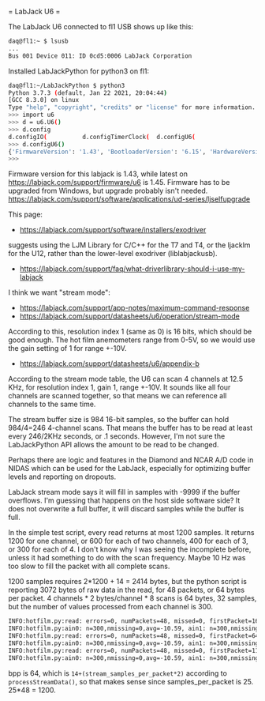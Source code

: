 = LabJack U6 =

The LabJack U6 connected to fl1 USB shows up like this:

```sh
daq@fl1:~ $ lsusb
...
Bus 001 Device 011: ID 0cd5:0006 LabJack Corporation 
```

Installed LabJackPython for python3 on fl1:

```sh
daq@fl1:~/LabJackPython $ python3
Python 3.7.3 (default, Jan 22 2021, 20:04:44) 
[GCC 8.3.0] on linux
Type "help", "copyright", "credits" or "license" for more information.
>>> import u6
>>> d = u6.U6()
>>> d.config
d.configIO(          d.configTimerClock(  d.configU6(          
>>> d.configU6()
{'FirmwareVersion': '1.43', 'BootloaderVersion': '6.15', 'HardwareVersion': '2.00', 'SerialNumber': 360013841, 'ProductID': 6, 'LocalID': 1, 'VersionInfo': 4, 'DeviceName': 'U6'}
>>> 
```

Firmware version for this labjack is 1.43, while latest on
https://labjack.com/support/firmware/u6 is 1.45.  Firmware has to be
upgraded from Windows, but upgrade probably isn't needed.
https://labjack.com/support/software/applications/ud-series/ljselfupgrade

This page:

 - https://labjack.com/support/software/installers/exodriver

suggests using the LJM Library for C/C++ for the T7 and T4, or the ljacklm for the U12,
rather than the lower-level exodriver (liblabjackusb).

 - https://labjack.com/support/faq/what-driverlibrary-should-i-use-my-labjack

I think we want "stream mode":

 - https://labjack.com/support/app-notes/maximum-command-response
 - https://labjack.com/support/datasheets/u6/operation/stream-mode

According to this, resolution index 1 (same as 0) is 16 bits, which should be
good enough.  The hot film anemometers range from 0-5V, so we would use the
gain setting of 1 for range +-10V.

 - https://labjack.com/support/datasheets/u6/appendix-b

According to the stream mode table, the U6 can scan 4 channels at 12.5 KHz,
for resolution index 1, gain 1, range +-10V.  It sounds like all four channels
are scanned together, so that means we can reference all channels to the same
time.

The stream buffer size is 984 16-bit samples, so the buffer can hold 984/4=246
4-channel scans.  That means the buffer has to be read at least every 246/2KHz
seconds, or .1 seconds.  However, I'm not sure the LabJackPython API allows
the amount to be read to be changed.

Perhaps there are logic and features in the Diamond and NCAR A/D code in
NIDAS which can be used for the LabJack, especially for optimizing buffer
levels and reporting on dropouts.

LabJack stream mode says it will fill in samples with -9999 if the buffer
overflows.  I'm guessing that happens on the host side software side?  It
does not overwrite a full buffer, it will discard samples while the buffer
is full.

In the simple test script, every read returns at most 1200 samples.  It
returns 1200 for one channel, or 600 for each of two channels, 400 for each of
3, or 300 for each of 4.  I don't know why I was seeing the incomplete before,
unless it had something to do with the scan frequency.  Maybe 10 Hz was too
slow to fill the packet with all complete scans.

1200 samples requires 2*1200 + 14 = 2414 bytes, but the python script is
reporting 3072 bytes of raw data in the read, for 48 packets, or 64 bytes per
packet.  4 channels \* 2 bytes/channel \* 8 scans is 64 bytes, 32 samples, but
the number of values processed from each channel is 300.

```sh
INFO:hotfilm.py:read: errors=0, numPackets=48, missed=0, firstPacket=16, bytes=3072, bpp=64
INFO:hotfilm.py:ain0: n=300,nmissing=0,avg=-10.59, ain1: n=300,nmissing=0,avg=-10.59, ain2: n=300,nmissing=0,avg=-10.59, ain3: n=300,nmissing=0,avg=-10.59
INFO:hotfilm.py:read: errors=0, numPackets=48, missed=0, firstPacket=64, bytes=3072, bpp=64
INFO:hotfilm.py:ain0: n=300,nmissing=0,avg=-10.59, ain1: n=300,nmissing=0,avg=-10.59, ain2: n=300,nmissing=0,avg=-10.59, ain3: n=300,nmissing=0,avg=-10.59
INFO:hotfilm.py:read: errors=0, numPackets=48, missed=0, firstPacket=112, bytes=3072, bpp=64
INFO:hotfilm.py:ain0: n=300,nmissing=0,avg=-10.59, ain1: n=300,nmissing=0,avg=-10.59, ain2: n=300,nmissing=0,avg=-10.59, ain3: n=300,nmissing=0,avg=-10.59
```

bpp is 64, which is `14+(stream_samples_per_packet*2)` according to
`processStreamData()`, so that makes sense since samples_per_packet is 25.
25*48 = 1200.
